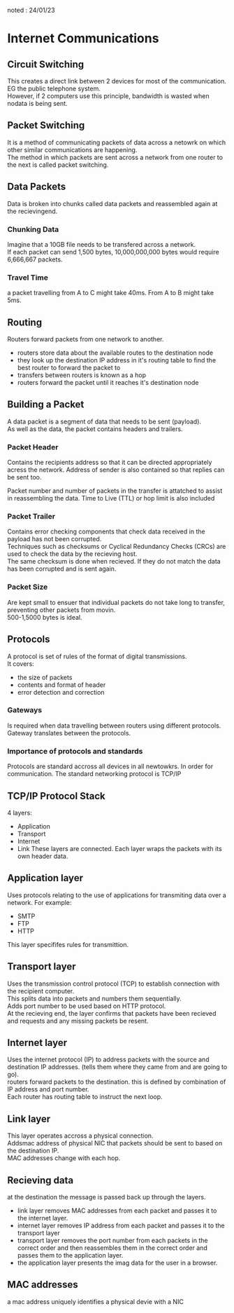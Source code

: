 noted : 24/01/23

# Internet Communications

## Circuit Switching
This creates a direct link between 2 devices for most of the communication. 
EG the public telephone system.  
However, if 2 computers use this principle, bandwidth is wasted when nodata is being sent.

## Packet Switching  
It is a method of communicating packets of data across a netowrk on which other similar communications are happening.  
The method in which packets are sent across a network from one router to the next is called packet switching. 

## Data Packets
Data is broken into chunks called data packets and reassembled again at the recievingend.

### Chunking Data
Imagine that a 10GB file needs to be transfered across a network.  
If each packet can send 1,500 bytes, 10,000,000,000 bytes would require 6,666,667 packets.

### Travel Time
a packet travelling from A to C might take 40ms. From A to B might take 5ms.

## Routing
Routers forward packets from one network to another.  
- routers store data about the available routes to the destination node
- they look up the destination IP address in it's routing table to find the best router to forward the packet to
- transfers between routers is known as a hop
- routers forward the packet until it reaches it's destination node

## Building a Packet
A data packet is a segment of data that needs to be sent (payload).  
As well as the data, the packet contains headers and trailers.

### Packet Header
Contains the recipients address so that it can be directed appropriately acress the network.  Address of sender is also contained so that replies can be sent too.  
  
Packet number and number of packets in the transfer is attatched to assist in reassembling the data. 
Time to Live (TTL) or hop limit is also included

### Packet Trailer
Contains error checking components that check data received in the payload has not been corrupted.  
Techniques such as checksums or Cyclical Redundancy Checks (CRCs) are used to check the data by the recieving host.  
The same checksum is done when recieved. If they do not match the data has been corrupted and is sent again.

### Packet Size
Are kept small to ensuer that individual packets do not take long to transfer, preventing other packets from movin.  
500-1,5000 bytes is ideal.

## Protocols
A protocol is set of rules of the format of digital transmissions.  
It covers:
- the size of packets
- contents and format of header
- error detection and correction

### Gateways
Is required when data travelling between routers using different protocols. Gateway translates between the protocols. 

### Importance of protocols and standards
Protocols are standard accross all devices in all newtowkrs. In order for communication. The standard networking protocol is TCP/IP

## TCP/IP Protocol Stack
4 layers:
- Application
- Transport
- Internet
- Link
These layers are connected. Each layer wraps the packets with its own header data.

## Application layer
Uses protocols relating to the use of applications for transmiting data over a network.
For example:
- SMTP
- FTP
- HTTP

This layer specififes rules for transmittion.

## Transport layer
Uses the transmission control protocol (TCP) to establish connection with the recipient computer.  
This splits data into packets and numbers them sequentially.  
Adds port number to be used based on HTTP protocol.  
At the recieving end, the layer confirms that packets have been recieved and requests and any missing packets be resent.

## Internet layer
Uses the internet protocol (IP) to address packets with the source and destination IP addresses. (tells them where they came from and are going to go).  
routers forward packets to the destination. this is defined by combination of IP address and port number.  
Each router has routing table to instruct the next loop.

## Link layer
This layer operates accross a physical connection.  
Addsmac address of physical NIC that packets should be sent to based on the destination IP.  
MAC addresses change with each hop.

## Recieving data
at the destination the message is passed back up through the layers.
- link layer removes MAC addresses from each packet and passes it to the internet layer.  
- internet layer removes IP address from each packet and passes it to the transport layer
- transport layer removes the port number from each packets in the correct order and then reassembles them in the correct order and passes them to the application layer.
- the application layer presents the imag data for the user in a browser.

## MAC addresses
a mac address uniquely identifies a physical devie with a NIC